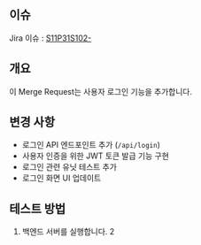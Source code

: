 ## 이슈

Jira 이슈 : [S11P31S102-](https://ssafy.atlassian.net/browse/S11P31S102-)

## 개요
이 Merge Request는 사용자 로그인 기능을 추가합니다.

## 변경 사항
- 로그인 API 엔드포인트 추가 (`/api/login`)
- 사용자 인증을 위한 JWT 토큰 발급 기능 구현
- 로그인 관련 유닛 테스트 추가
- 로그인 화면 UI 업데이트

## 테스트 방법
1. 백엔드 서버를 실행합니다.
2
